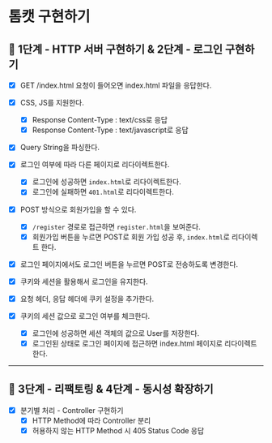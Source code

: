 # 톰캣 구현하기

## 🎯 1단계 - HTTP 서버 구현하기 & 2단계 - 로그인 구현하기

- [x] GET /index.html 요청이 들어오면 index.html 파일을 응답한다.

- [x] CSS, JS를 지원한다.
  - [x] Response Content-Type : text/css로 응답
  - [x] Response Content-Type : text/javascript로 응답

- [x] Query String을 파싱한다.

- [x] 로그인 여부에 따라 다른 페이지로 리다이렉트한다.
  - [x] 로그인에 성공하면 `index.html`로 리다이렉트한다.
  - [x] 로그인에 실패하면 `401.html`로 리다이렉트한다.

- [x] POST 방식으로 회원가입을 할 수 있다.
  - [x] `/register` 경로로 접근하면 `register.html`을 보여준다.
  - [x] 회원가입 버튼을 누르면 POST로 회원 가입 성공 후, `index.html`로 리다이렉트 한다.

- [x] 로그인 페이지에서도 로그인 버튼을 누르면 POST로 전송하도록 변경한다.

- [x] 쿠키와 세션을 활용해서 로그인을 유지한다.
 - [x] 요청 헤더, 응답 헤더에 쿠키 설정을 추가한다.
 - [x] 쿠키의 세션 값으로 로그인 여부를 체크한다.
   - [x] 로그인에 성공하면 세션 객체의 값으로 User를 저장한다.
   - [x] 로그인된 상태로 로그인 페이지에 접근하면 index.html 페이지로 리다이렉트한다.

---

## 🎯 3단계 - 리팩토링 & 4단계 - 동시성 확장하기

- [x] 분기별 처리 - Controller 구현하기
  - [x] HTTP Method에 따라 Controller 분리
  - [x] 허용하지 않는 HTTP Method 시 405 Status Code 응답
